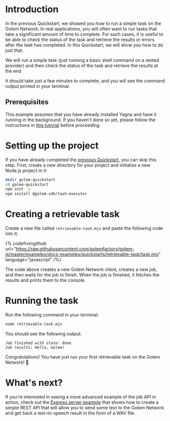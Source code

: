 # Introduction

In the previous Quickstart, we showed you how to run a simple task on the Golem Network. In real applications, you will often want to run tasks that take a significant amount of time to complete. For such cases, it is useful to be able to check the status of the task and retrieve the results or errors after the task has completed. In this Quickstart, we will show you how to do just that.

We will run a simple task (just running a basic shell command on a rented provider) and then check the status of the task and retrieve the results at the end

It should take just a few minutes to complete, and you will see the command output printed in your terminal.

## Prerequisites

This example assumes that you have already installed Yagna and have it running in the background. If you haven't done so yet, please follow the instructions in [this tutorial](/docs/creators/javascript/examples/tools/yagna-installation-for-requestors) before proceeding.

# Setting up the project

If you have already completed the [previous Quickstart](/docs/quickstarts/js-quickstart), you can skip this step.
First, create a new directory for your project and initialize a new Node.js project in it:

```bash
mkdir golem-quickstart
cd golem-quickstart
npm init -y
npm install @golem-sdk/task-executor
```

# Creating a retrievable task

Create a new file called `retrievable-task.mjs` and paste the following code into it:

{% codefromgithub url="https://raw.githubusercontent.com/golemfactory/golem-js/master/examples/docs-examples/quickstarts/retrievable-task/task.mjs" language="javascript" /%}

The code above creates a new Golem Network client, creates a new job, and then waits for the job to finish. When the job is finished, it fetches the results and prints them to the console.

# Running the task

Run the following command in your terminal:

```bash
node retrievable-task.mjs
```

You should see the following output:

```
Job finished with state: done
Job results: Hello, Golem!
```

Congratulations! You have just run your first retrievable task on the Golem Network! 🎉

# What's next?

If you're interested in seeing a more advanced example of the job API in action, check out the [Express server example](/docs/creators/javascript/tutorials/rest-api-with-express) that shows how to create a simple REST API that will allow you to send some text to the Golem Network and get back a text-to-speech result in the form of a WAV file.
